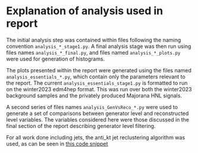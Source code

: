 # Explanation of analysis used in report

The initial analysis step was contained within files following the naming convention `analysis_*_stage1.py`. A final analysis stage was then run using files names `analysis_*_final.py`, and files named `analysis_*_plots.py` were used for generation of histograms.

The plots presented within the report were generated using the files named `analysis_essentials_*.py`, which contain only the parameters relevant to the report. The current `analysis_essentials_stage1.py` is formatted to run on the winter2023 edm4hep format. This was run over both the winter2023 background samples and the privately produced Majorana HNL signals. 

A second series of files names `analysis_GenVsReco_*.py` were used to generate a set of comparisons between generator level and reconstructed level variables. The variables considered here were those discussed in the final section of the report describing generator level filtering. 

For all work done including jets, the anti_kt jet reclustering algorithm was used, as can be seen in [this code snippet](https://github.com/John-Hayward/FCCAnalyses/blob/master/project_analysis/analysis_files/analysis_essentials_stage1.py#L98-L113)
